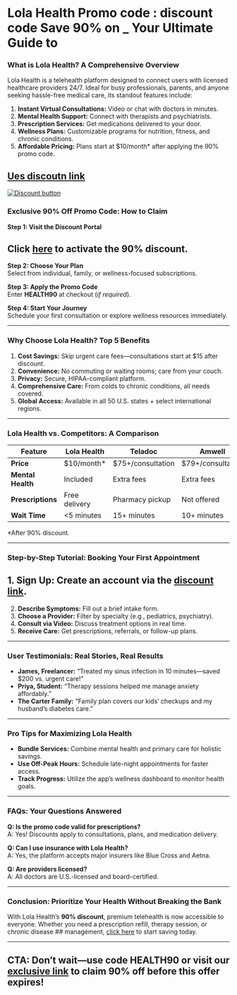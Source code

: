 
 # Lola Health Promo code : discount code  Save 90% on _ Your Ultimate Guide to 



### **What is Lola Health? A Comprehensive Overview**  
Lola Health is a telehealth platform designed to connect users with licensed healthcare providers 24/7. Ideal for busy professionals, parents, and anyone seeking hassle-free medical care, its standout features include:  
1. **Instant Virtual Consultations:** Video or chat with doctors in minutes.  
2. **Mental Health Support:** Connect with therapists and psychiatrists.  
3. **Prescription Services:** Get medications delivered to your door.  
4. **Wellness Plans:** Customizable programs for nutrition, fitness, and chronic conditions.  
5. **Affordable Pricing:** Plans start at $10/month* after applying the 90% promo code.  
##    [ Ues discoutn link ](https://lolahealth.pxf.io/EExvZ9)

[![Discount button](https://github.com/user-attachments/assets/7bb1f64d-af01-41d8-ad7d-4f61fc0a6e49)](https://lolahealth.pxf.io/EExvZ9)

### **Exclusive 90% Off Promo Code: How to Claim**  
**Step 1: Visit the Discount Portal**  
## Click [here](https://lolahealth.pxf.io/EExvZ9) to activate the 90% discount.  

**Step 2: Choose Your Plan**  
Select from individual, family, or wellness-focused subscriptions.  

**Step 3: Apply the Promo Code**  
Enter **HEALTH90** at checkout (*if required*).  

**Step 4: Start Your Journey**  
Schedule your first consultation or explore wellness resources immediately.  

---

### **Why Choose Lola Health? Top 5 Benefits**  
1. **Cost Savings:** Skip urgent care fees—consultations start at $15 after discount.  
2. **Convenience:** No commuting or waiting rooms; care from your couch.  
3. **Privacy:** Secure, HIPAA-compliant platform.  
4. **Comprehensive Care:** From colds to chronic conditions, all needs covered.  
5. **Global Access:** Available in all 50 U.S. states + select international regions.  

---

### **Lola Health vs. Competitors: A Comparison**  

| **Feature**          | **Lola Health**       | **Teladoc**          | **Amwell**          |  
|-----------------------|-----------------------|----------------------|---------------------|  
| **Price**             | $10/month*            | $75+/consultation    | $79+/consultation   |  
| **Mental Health**     | Included              | Extra fees           | Extra fees          |  
| **Prescriptions**     | Free delivery         | Pharmacy pickup      | Not offered         |  
| **Wait Time**         | <5 minutes            | 15+ minutes          | 10+ minutes         |  

*After 90% discount.  

---

### **Step-by-Step Tutorial: Booking Your First Appointment**  
## 1. **Sign Up:** Create an account via the [discount link](https://lolahealth.pxf.io/EExvZ9).  
2. **Describe Symptoms:** Fill out a brief intake form.  
3. **Choose a Provider:** Filter by specialty (e.g., pediatrics, psychiatry).  
4. **Consult via Video:** Discuss treatment options in real time.  
5. **Receive Care:** Get prescriptions, referrals, or follow-up plans.  

---

### **User Testimonials: Real Stories, Real Results**  
- **James, Freelancer:** “Treated my sinus infection in 10 minutes—saved $200 vs. urgent care!”  
- **Priya, Student:** “Therapy sessions helped me manage anxiety affordably.”  
- **The Carter Family:** “Family plan covers our kids’ checkups and my husband’s diabetes care.”  

---

### **Pro Tips for Maximizing Lola Health**  
- **Bundle Services:** Combine mental health and primary care for holistic savings.  
- **Use Off-Peak Hours:** Schedule late-night appointments for faster access.  
- **Track Progress:** Utilize the app’s wellness dashboard to monitor health goals.  

---

### **FAQs: Your Questions Answered**  
**Q: Is the promo code valid for prescriptions?**  
A: Yes! Discounts apply to consultations, plans, and medication delivery.  

**Q: Can I use insurance with Lola Health?**  
A: Yes, the platform accepts major insurers like Blue Cross and Aetna.  

**Q: Are providers licensed?**  
A: All doctors are U.S.-licensed and board-certified.  

---

### **Conclusion: Prioritize Your Health Without Breaking the Bank**  
With Lola Health’s **90% discount**, premium telehealth is now accessible to everyone. Whether you need a prescription refill, therapy session, or chronic disease         ## management, [click here](https://lolahealth.pxf.io/EExvZ9) to start saving today.  

---

## **CTA:** Don’t wait—use code **HEALTH90** or visit our [exclusive link](https://lolahealth.pxf.io/EExvZ9) to claim 90% off before this offer expires!  

